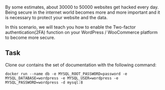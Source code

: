 By some estimates, about 30000 to 50000 websites get hacked every day. Being secure in the internet world becomes more and more important and it is necessary to protect your website and the data.

In this scenario, we will teach you how to enable the Two-factor authentication(2FA) function on your WordPress / WooCommerce platform to become more secure.

## Task

Clone our contains the set of documentation with the following command:

`docker run --name db -e MYSQL_ROOT_PASSWORD=password -e MYSQL_DATABASE=wordpress -e MYSQL_USER=wordpress -e MYSQL_PASSWORD=wordpress -d mysql:8`
